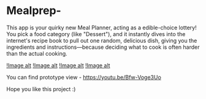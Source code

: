 # Mealprep-

This app is your quirky new Meal Planner, acting as a edible-choice lottery! You pick a food category (like "Dessert"), and it instantly dives into the internet's recipe book to pull out one random, delicious dish, giving you the ingredients and instructions—because deciding what to cook is often harder than the actual cooking.

[!Image alt](https://github.com/sivaranjiniezhumalai/Mealprep-/blob/main/output1.png?raw=true)
[!Image alt](https://github.com/sivaranjiniezhumalai/Mealprep-/blob/main/output2.png?raw=true)
[!Image alt](https://github.com/sivaranjiniezhumalai/Mealprep-/blob/main/output3.png?raw=true)
[!Image alt](https://github.com/sivaranjiniezhumalai/Mealprep-/blob/main/output4.png?raw=true)

You can find prototype view - https://youtu.be/Bfw-Voge3Uo

Hope you like this project :)
